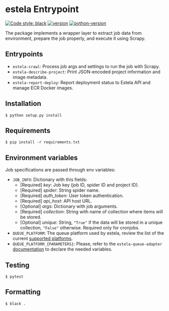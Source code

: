 # estela Entrypoint

[![Code style: black](https://img.shields.io/badge/code%20style-black-000000.svg)](https://github.com/psf/black)
[![version](https://img.shields.io/badge/version-0.2.1-blue)](https://github.com/bitmakerla/estela-entrypoint)
[![python-version](https://img.shields.io/badge/python-v3.10-orange)](https://www.python.org)

The package implements a wrapper layer to extract job data from environment, prepare the job properly, and execute it using Scrapy.

## Entrypoints

- `estela-crawl`: Process job args and settings to run the job with Scrapy.
- `estela-describe-project`: Print JSON-encoded project information and image metadata.
- `estela-report-deploy`: Report deployment status to Estela API and manage ECR Docker images.

## Installation

```
$ python setup.py install 
```

## Requirements

```
$ pip install -r requirements.txt
```

## Environment variables

Job specifications are passed through env variables:

- `JOB_INFO`: Dictionary with this fields:
  - [Required] _key_: Job key (job ID, spider ID and project ID).
  - [Required] _spider_: String spider name.
  - [Required] _auth_token_: User token authentication.
  - [Required] _api_host_: API host URL.
  - [Optional] _args_: Dictionary with job arguments.
  - [Required] _collection_: String with name of collection where items will be stored.
  - [Optional] _unique_: String, `"True"` if the data will be stored in a unique collection, `"False"` otherwise. Required only for cronjobs.
- `QUEUE_PLATFORM`: The queue platform used by estela, review the list of the current
  [supported platforms](https://estela.bitmaker.la/docs/estela/queueing.html#supported-platforms).
- `QUEUE_PLATFORM_{PARAMETERS}`: Please, refer to the `estela-queue-adapter` 
  [documentation](https://estela.bitmaker.la/docs/estela/queueing.html#estela-queue-adapter) to declare the needed variables.

## Testing

```
$ pytest
```

## Formatting

```
$ black .
```
